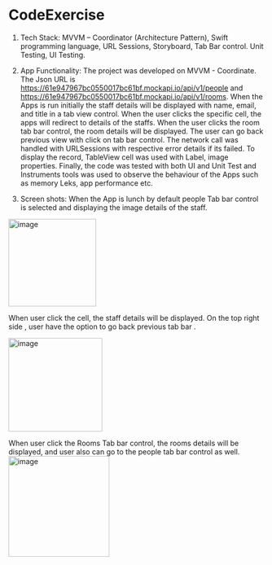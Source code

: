 # CodeExercise
1. Tech Stack: MVVM – Coordinator (Architecture Pattern), Swift programming language, URL Sessions, Storyboard, Tab Bar control.  Unit Testing, UI Testing.

2. App Functionality: The project was developed on MVVM - Coordinate. The Json URL is https://61e947967bc0550017bc61bf.mockapi.io/api/v1/people and https://61e947967bc0550017bc61bf.mockapi.io/api/v1/rooms. When the Apps is run initially the staff details will be displayed with name, email, and title in a tab view control. When the user clicks the specific cell, the apps will redirect to details of the staffs. When the user clicks the room tab bar control, the room details will be displayed. The user can go back previous view with click on tab bar control. The network call was handled with URLSessions with respective error details if its failed. To display the record, TableView cell was used with Label, image properties. Finally, the code was tested with both UI and Unit Test and Instruments tools was used to observe the behaviour of the Apps such as memory Leks, app performance etc. 


3. Screen shots: When the App is lunch by default people Tab bar control is selected and displaying the image details of the staff.  
<img width="172" alt="image" src="https://user-images.githubusercontent.com/100123501/158567366-727f93a4-c8f1-4700-b211-629b7bc919f7.png">

 
When user click the cell, the staff details will be displayed. On the top right side , user have the option to go back previous tab bar .

<img width="184" alt="image" src="https://user-images.githubusercontent.com/100123501/158567013-9bcdba7f-4386-4ade-b1ee-ba284e2a9f8a.png">
 

When user click the Rooms Tab bar control, the rooms details will be displayed, and user also can go to the people tab bar control as well.
<img width="198" alt="image" src="https://user-images.githubusercontent.com/100123501/158567089-69ec3c90-4bbc-448b-9570-b14ece89d9c3.png">


